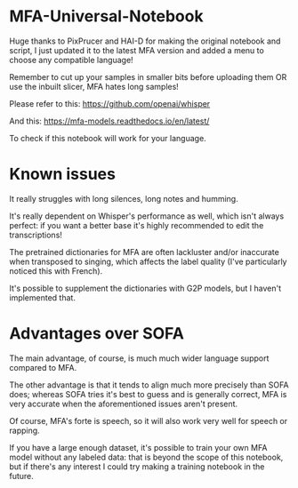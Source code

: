 # MFA-Universal-Notebook
Huge thanks to PixPrucer and HAI-D for making the original notebook and script, I just updated it to the latest MFA version and added a menu to choose any compatible language!

Remember to cut up your samples in smaller bits before uploading them OR use the inbuilt slicer, MFA hates long samples!

Please refer to this:
https://github.com/openai/whisper

And this:
https://mfa-models.readthedocs.io/en/latest/

To check if this notebook will work for your language.

# Known issues
It really struggles with long silences, long notes and humming.

It's really dependent on Whisper's performance as well, which isn't always perfect: if you want a better base it's highly recommended to edit the transcriptions!

The pretrained dictionaries for MFA are often lackluster and/or inaccurate when transposed to singing, which affects the label quality (I've particularly noticed this with French).

It's possible to supplement the dictionaries with G2P models, but I haven't implemented that.

# Advantages over SOFA
The main advantage, of course, is much much wider language support compared to MFA.

The other advantage is that it tends to align much more precisely than SOFA does; whereas SOFA tries it's best to guess and is generally correct, MFA is very accurate when the aforementioned issues aren't present.

Of course, MFA's forte is speech, so it will also work very well for speech or rapping.

If you have a large enough dataset, it's possible to train your own MFA model without any labeled data: that is beyond the scope of this notebook, but if there's any interest I could try making a training notebook in the future.
